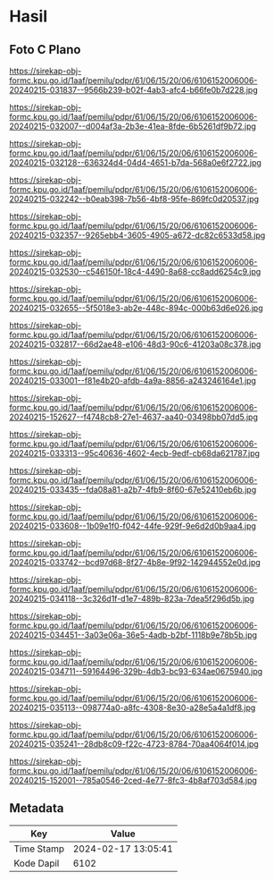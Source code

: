 # Hasil

## Foto C Plano

https://sirekap-obj-formc.kpu.go.id/1aaf/pemilu/pdpr/61/06/15/20/06/6106152006006-20240215-031837--9566b239-b02f-4ab3-afc4-b66fe0b7d228.jpg

https://sirekap-obj-formc.kpu.go.id/1aaf/pemilu/pdpr/61/06/15/20/06/6106152006006-20240215-032007--d004af3a-2b3e-41ea-8fde-6b5261df9b72.jpg

https://sirekap-obj-formc.kpu.go.id/1aaf/pemilu/pdpr/61/06/15/20/06/6106152006006-20240215-032128--636324d4-04d4-4651-b7da-568a0e6f2722.jpg

https://sirekap-obj-formc.kpu.go.id/1aaf/pemilu/pdpr/61/06/15/20/06/6106152006006-20240215-032242--b0eab398-7b56-4bf8-95fe-869fc0d20537.jpg

https://sirekap-obj-formc.kpu.go.id/1aaf/pemilu/pdpr/61/06/15/20/06/6106152006006-20240215-032357--9265ebb4-3605-4905-a672-dc82c6533d58.jpg

https://sirekap-obj-formc.kpu.go.id/1aaf/pemilu/pdpr/61/06/15/20/06/6106152006006-20240215-032530--c546150f-18c4-4490-8a68-cc8add6254c9.jpg

https://sirekap-obj-formc.kpu.go.id/1aaf/pemilu/pdpr/61/06/15/20/06/6106152006006-20240215-032655--5f5018e3-ab2e-448c-894c-000b63d6e026.jpg

https://sirekap-obj-formc.kpu.go.id/1aaf/pemilu/pdpr/61/06/15/20/06/6106152006006-20240215-032817--66d2ae48-e106-48d3-90c6-41203a08c378.jpg

https://sirekap-obj-formc.kpu.go.id/1aaf/pemilu/pdpr/61/06/15/20/06/6106152006006-20240215-033001--f81e4b20-afdb-4a9a-8856-a243246164e1.jpg

https://sirekap-obj-formc.kpu.go.id/1aaf/pemilu/pdpr/61/06/15/20/06/6106152006006-20240215-152627--f4748cb8-27e1-4637-aa40-03498bb07dd5.jpg

https://sirekap-obj-formc.kpu.go.id/1aaf/pemilu/pdpr/61/06/15/20/06/6106152006006-20240215-033313--95c40636-4602-4ecb-9edf-cb68da621787.jpg

https://sirekap-obj-formc.kpu.go.id/1aaf/pemilu/pdpr/61/06/15/20/06/6106152006006-20240215-033435--fda08a81-a2b7-4fb9-8f60-67e52410eb6b.jpg

https://sirekap-obj-formc.kpu.go.id/1aaf/pemilu/pdpr/61/06/15/20/06/6106152006006-20240215-033608--1b09e1f0-f042-44fe-929f-9e6d2d0b9aa4.jpg

https://sirekap-obj-formc.kpu.go.id/1aaf/pemilu/pdpr/61/06/15/20/06/6106152006006-20240215-033742--bcd97d68-8f27-4b8e-9f92-142944552e0d.jpg

https://sirekap-obj-formc.kpu.go.id/1aaf/pemilu/pdpr/61/06/15/20/06/6106152006006-20240215-034118--3c326d1f-d1e7-489b-823a-7dea5f296d5b.jpg

https://sirekap-obj-formc.kpu.go.id/1aaf/pemilu/pdpr/61/06/15/20/06/6106152006006-20240215-034451--3a03e06a-36e5-4adb-b2bf-1118b9e78b5b.jpg

https://sirekap-obj-formc.kpu.go.id/1aaf/pemilu/pdpr/61/06/15/20/06/6106152006006-20240215-034711--59164496-329b-4db3-bc93-634ae0675940.jpg

https://sirekap-obj-formc.kpu.go.id/1aaf/pemilu/pdpr/61/06/15/20/06/6106152006006-20240215-035113--098774a0-a8fc-4308-8e30-a28e5a4a1df8.jpg

https://sirekap-obj-formc.kpu.go.id/1aaf/pemilu/pdpr/61/06/15/20/06/6106152006006-20240215-035241--28db8c09-f22c-4723-8784-70aa4064f014.jpg

https://sirekap-obj-formc.kpu.go.id/1aaf/pemilu/pdpr/61/06/15/20/06/6106152006006-20240215-152001--785a0546-2ced-4e77-8fc3-4b8af703d584.jpg


## Metadata

| Key        | Value               |
| ---------- | ------------------- |
| Time Stamp | 2024-02-17 13:05:41 |
| Kode Dapil | 6102                |



